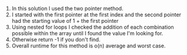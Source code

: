 1. In this solution I used the two pointer method.
2. I started with the first pointer at the first index and the second pointer had the starting value of 1 + 
the first pointer
3. Using nested for loops I checked the addition of each combination possible within the array until I found the
value I'm looking for.
4. Otherwise return -1 if you don't find. 
5. Overall runtime for this method is o(n) average and worst case. 

